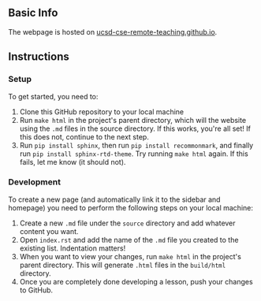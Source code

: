 ## Basic Info
The webpage is hosted on [ucsd-cse-remote-teaching.github.io](https://ucsd-cse-remote-teaching.github.io/build/html/index.html).

## Instructions
### Setup
To get started, you need to:
1. Clone this GitHub repository to your local machine
2. Run `make html` in the project's parent directory, which will the website using the `.md` files in the source directory. If this works, you're all set! If this does not, continue to the next step.
3. Run `pip install sphinx`, then run `pip install recommonmark`, and finally run `pip install sphinx-rtd-theme`. Try running `make html` again. If this fails, let me know (it should not).


### Development
To create a new page (and automatically link it to the sidebar and homepage) you need to perform the following steps on your local machine:
1. Create a new `.md` file under the `source` directory and add whatever content you want.
2. Open `index.rst` and add the name of the `.md` file you created to the existing list. Indentation matters!
3. When you want to view your changes, run `make html` in the project's parent directory. This will generate `.html` files in the `build/html` directory.
4. Once you are completely done developing a lesson, push your changes to GitHub.
